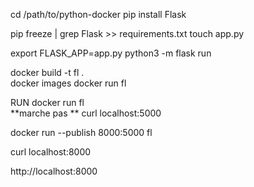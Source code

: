cd /path/to/python-docker
pip install Flask

pip freeze | grep Flask >> requirements.txt
touch app.py

export FLASK_APP=app.py
python3 -m flask run

docker build -t fl .   
docker images
docker run fl


RUN 
docker run fl  
**marche pas **
curl localhost:5000

docker run --publish 8000:5000 fl

curl localhost:8000

http://localhost:8000